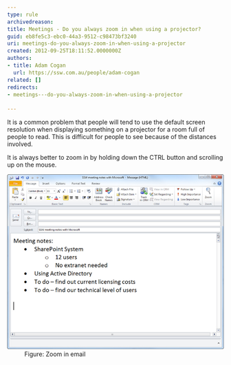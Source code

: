 ```yaml
---
type: rule
archivedreason: 
title: Meetings - Do you always zoom in when using a projector?
guid: eb8fe5c3-ebc0-44a3-9512-c98473bf3240
uri: meetings-do-you-always-zoom-in-when-using-a-projector
created: 2012-09-25T18:11:52.0000000Z
authors:
- title: Adam Cogan
  url: https://ssw.com.au/people/adam-cogan
related: []
redirects:
- meetings---do-you-always-zoom-in-when-using-a-projector

---
```


It is a common problem that people will tend to use the default screen resolution when displaying something on a projector for a room full of people to read. This is difficult for people to see because of the distances involved.

<!--endintro-->

It is always better to zoom in by holding down the CTRL button and scrolling up on the mouse.
<dl class="image">                 <dt>
                    <img src="ZoomInEmail.jpg" alt="Zoom in email " style="width:550px;">
                  </dt>
                  <dd>
                    Figure: Zoom in email             
                   </dd>
                </dl>
